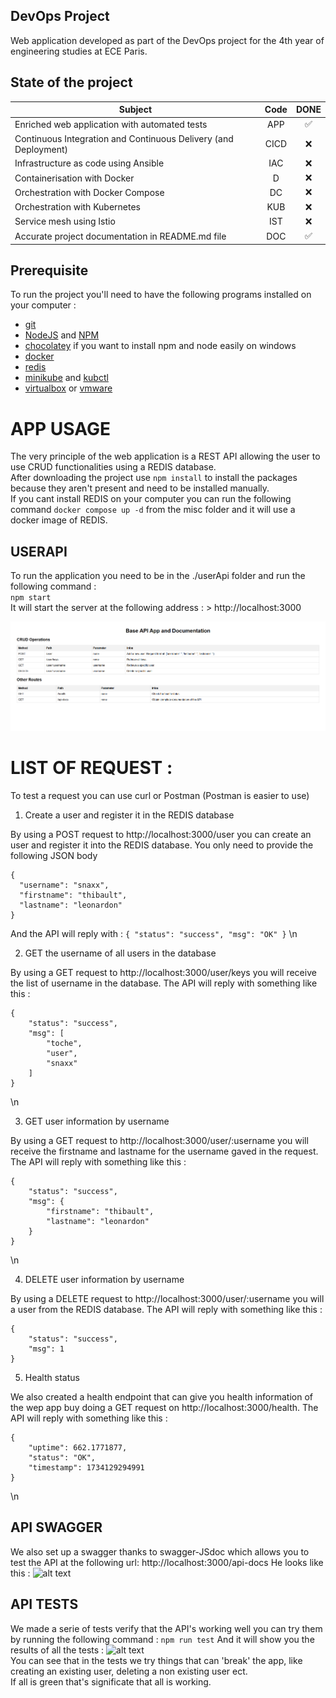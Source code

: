 ## DevOps Project

Web application developed as part of the DevOps project for the 4th year of engineering studies at ECE Paris.

## State of the project

| Subject                                                         | Code | DONE |
| --------------------------------------------------------------- | :--: | :--: |
| Enriched web application with automated tests                   | APP  |  ✅  |
| Continuous Integration and Continuous Delivery (and Deployment) | CICD |  ❌  |
| Infrastructure as code using Ansible                            | IAC  |  ❌  |
| Containerisation with Docker                                    |  D   |  ❌  |
| Orchestration with Docker Compose                               |  DC  |  ❌  |
| Orchestration with Kubernetes                                   | KUB  |  ❌  |
| Service mesh using Istio                                        | IST  |  ❌  |
| Accurate project documentation in README.md file                | DOC  |  ✅  |

## Prerequisite

To run the project you'll need to have the following programs installed on your computer :

- [git](https://git-scm.com/downloads)
- [NodeJS](https://nodejs.org/en) and [NPM](https://docs.npmjs.com/cli/v10/configuring-npm/install)
- [chocolatey](https://chocolatey.org/install) if you want to install npm and node easily on windows
- [docker](https://docs.docker.com/get-started/get-docker/)
- [redis](https://redis.io/resources/mit-report-genai/)
- [minikube](https://minikube.sigs.k8s.io/docs/start/?arch=%2Fwindows%2Fx86-64%2Fstable%2F.exe+download) and [kubctl](https://kubernetes.io/docs/tasks/tools/)
- [virtualbox](https://www.virtualbox.org/wiki/Downloads) or [vmware](https://www.vmware.com/)

# APP USAGE

The very principle of the web application is a REST API allowing the user to use CRUD functionalities using a REDIS database.  
After downloading the project use `npm install` to install the packages because they aren't present and need to be installed manually.  
If you cant install REDIS on your computer you can run the following command `docker compose up -d` from the misc folder and it will use a docker image of REDIS.

## USERAPI

To run the application you need to be in the ./userApi folder and run the following command :  
`npm start`  
It will start the server at the following address : > http://localhost:3000

![alt text](.\images\image.png)

# LIST OF REQUEST :

To test a request you can use curl or Postman (Postman is easier to use)

1. Create a user and register it in the REDIS database

By using a POST request to http://localhost:3000/user you can create an user and register it into the REDIS database. You only need to provide the following JSON body

```
{
  "username": "snaxx",
  "firstname": "thibault",
  "lastname": "leonardon"
}
```

And the API will reply with :
`{ "status": "success", "msg": "OK" }`
\n

2. GET the username of all users in the database

By using a GET request to http://localhost:3000/user/keys you will receive the list of username in the database. The API will reply with something like this :

```
{
    "status": "success",
    "msg": [
        "toche",
        "user",
        "snaxx"
    ]
}
```

\n

3. GET user information by username

By using a GET request to http://localhost:3000/user/:username you will receive the firstname and lastname for the username gaved in the request. The API will reply with something like this :

```
{
    "status": "success",
    "msg": {
        "firstname": "thibault",
        "lastname": "leonardon"
    }
}
```

\n

4. DELETE user information by username

By using a DELETE request to http://localhost:3000/user/:username you will a user from the REDIS database. The API will reply with something like this :

```
{
    "status": "success",
    "msg": 1
}
```

5. Health status

We also created a health endpoint that can give you health information of the wep app buy doing a GET request on http://localhost:3000/health. The API will reply with something like this :

```
{
    "uptime": 662.1771877,
    "status": "OK",
    "timestamp": 1734129294991
}
```

\n

## API SWAGGER

We also set up a swagger thanks to swagger-JSdoc which allows you to test the API at the following url: http://localhost:3000/api-docs He looks like this : ![alt text](../images/swagger.png)

## API TESTS

We made a serie of tests verify that the API's working well you can try them by running the following command : `npm run test`
And it will show you the results of all the tests :
![alt text](../images/tests.png)  
You can see that in the tests we try things that can 'break' the app, like creating an existing user, deleting a non existing user ect.  
If all is green that's significate that all is working.

